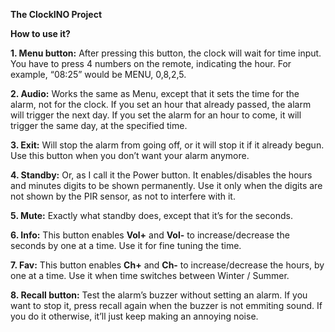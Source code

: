 ﻿

**The ClockINO Project**

**How to use it?**


**1. Menu button:** After pressing this button, the clock will wait for time input. You have to press 4 numbers on the remote, indicating the hour. For example, “08:25” would be MENU, 0,8,2,5.

**2. Audio:** Works the same as Menu, except that it sets the time for the alarm, not for the clock. If you set an hour that already passed, the alarm will trigger the next day. If you set the alarm for an hour to come, it will trigger the same day, at the specified time.

**3. Exit:** Will stop the alarm from going off, or it will stop it if it already begun. Use this button when you don’t want your alarm anymore.

**4. Standby:** Or, as I call it the Power button. It enables/disables the hours and minutes digits to be shown permanently. Use it only when the digits are not shown by the PIR sensor, as not to interfere with it.

**5. Mute:** Exactly what standby does, except that it’s for the seconds.

**6. Info:** This button enables **Vol+** and **Vol-** to increase/decrease the seconds by one at a time. Use it for fine tuning the time.

**7. Fav:** This button enables **Ch+** and **Ch-** to increase/decrease the hours, by one at a time. Use it when time switches between Winter / Summer.

**8. Recall button:** Test the alarm’s buzzer without setting an alarm. If you want to stop it, press recall again when the buzzer is not emmiting sound. If you do it otherwise, it’ll just keep making an annoying noise.
